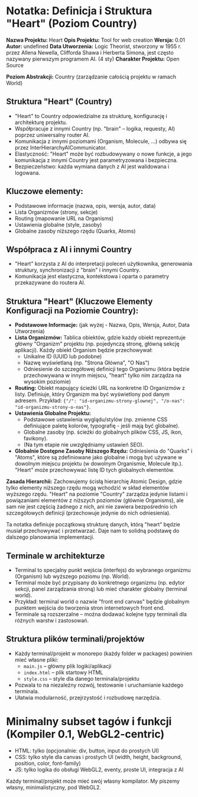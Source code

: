 # Notatka: Definicja i Struktura "Heart" (Poziom Country)

**Nazwa Projektu:** Heart
**Opis Projektu:** Tool for web creation
**Wersja:** 0.01
**Autor:** undefined
**Data Utworzenia:** Logic Theorist, stworzony w 1955 r. przez Allena Newella, Clifforda Shawa i Herberta Simona, jest często nazywany pierwszym programem AI. (4 sty)
**Charakter Projektu:** Open Source

**Poziom Abstrakcji:** Country (zarządzanie całością projektu w ramach World)

## Struktura "Heart" (Country)

- "Heart" to Country odpowiedzialne za strukturę, konfigurację i architekturę projektu.
- Współpracuje z innymi Country (np. "brain" – logika, requesty, AI) poprzez uniwersalny router AI.
- Komunikacja z innymi poziomami (Organism, Molecule, ...) odbywa się przez InterHierarchyAICommunicator.
- Elastyczność: "Heart" może być rozbudowywany o nowe funkcje, a jego komunikacja z innymi Country jest parametryzowana i bezpieczna.
- Bezpieczeństwo: każda wymiana danych z AI jest walidowana i logowana.

## Kluczowe elementy:
- Podstawowe informacje (nazwa, opis, wersja, autor, data)
- Lista Organizmów (strony, sekcje)
- Routing (mapowanie URL na Organisms)
- Ustawienia globalne (style, zasoby)
- Globalne zasoby niższego rzędu (Quarks, Atoms)

## Współpraca z AI i innymi Country
- "Heart" korzysta z AI do interpretacji poleceń użytkownika, generowania struktury, synchronizacji z "brain" i innymi Country.
- Komunikacja jest elastyczna, kontekstowa i oparta o parametry przekazywane do routera AI.

## Struktura "Heart" (Kluczowe Elementy Konfiguracji na Poziomie Country):

- **Podstawowe Informacje:** (jak wyżej - Nazwa, Opis, Wersja, Autor, Data Utworzenia)
- **Lista Organizmów:** Tablica obiektów, gdzie każdy obiekt reprezentuje główny "Organizm" projektu (np. pojedynczą stronę, główną sekcję aplikacji). Każdy obiekt Organism będzie przechowywał:
  - Unikalne ID (UUID lub podobne)
  - Nazwę wyświetlaną (np. "Strona Główna", "O Nas")
  - Odniesienie do szczegółowej definicji tego Organismu (która będzie przechowywana w innym miejscu, "heart" tylko nim zarządza na wysokim poziomie)
- **Routing:** Obiekt mapujący ścieżki URL na konkretne ID Organizmów z listy. Definiuje, który Organizm ma być wyświetlony pod danym adresem. Przykład: `{"/": "id-organizmu-strony-glownej", "/o-nas": "id-organizmu-strony-o-nas"}`.
- **Ustawienia Globalne Projektu:**
  - Podstawowe ustawienia wyglądu/stylów (np. zmienne CSS definiujące paletę kolorów, typografię - jeśli mają być globalne).
  - Globalne zasoby (np. ścieżki do globalnych plików CSS, JS, ikon, favikony).
  - (Na tym etapie nie uwzględniamy ustawień SEO).
- **Globalnie Dostępne Zasoby Niższego Rzędu:** Odniesienia do "Quarks" i "Atoms", które są zdefiniowane jako globalne i mogą być używane w dowolnym miejscu projektu (w dowolnym Organismie, Molecule itp.). "Heart" może przechowywać listę ID tych globalnych elementów.

**Zasada Hierarchii:** Zachowujemy ścisłą hierarchię Atomic Design, gdzie tylko elementy niższego rzędu mogą wchodzić w skład elementów wyższego rzędu. "Heart" na poziomie "Country" zarządza jedynie listami i powiązaniami elementów z niższych poziomów (głównie Organisms), ale sam nie jest częścią żadnego z nich, ani nie zawiera bezpośrednio ich szczegółowych definicji (przechowuje jedynie do nich odniesienia).

Ta notatka definiuje początkową strukturę danych, którą "heart" będzie musiał przechowywać i przetwarzać. Daje nam to solidną podstawę do dalszego planowania implementacji.

## Terminale w architekturze

- Terminal to specjalny punkt wejścia (interfejs) do wybranego organizmu (Organism) lub wyższego poziomu (np. World).
- Terminal może być przypisany do konkretnego organizmu (np. edytor sekcji, panel zarządzania stroną) lub mieć charakter globalny (terminal world).
- Przykład: terminal world o nazwie "front end canvas" będzie globalnym punktem wejścia do tworzenia stron internetowych front end.
- Terminale są rozszerzalne – można dodawać kolejne typy terminali dla różnych warstw i zastosowań.

## Struktura plików terminali/projektów

- Każdy terminal/projekt w monorepo (każdy folder w packages) powinien mieć własne pliki:
  - `main.js` – główny plik logiki/aplikacji
  - `index.html` – plik startowy HTML
  - `style.css` – style dla danego terminala/projektu
- Pozwala to na niezależny rozwój, testowanie i uruchamianie każdego terminala.
- Ułatwia modularność, przejrzystość i rozbudowę narzędzia.

# Minimalny subset tagów i funkcji (Kompiler 0.1, WebGL2-centric)

- HTML: tylko <canvas> (opcjonalnie: div, button, input do prostych UI)
- CSS: tylko style dla canvas i prostych UI (width, height, background, position, color, font-family)
- JS: tylko logika do obsługi WebGL2, eventy, proste UI, integracja z AI

Każdy terminal/projekt może mieć swój własny kompilator.
My piszemy własny, minimalistyczny, pod WebGL2.
